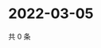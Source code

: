 # 2022-03-05

共 0 条

<!-- BEGIN WEIBO -->
<!-- 最后更新时间 Sat Mar 05 2022 07:09:35 GMT+0800 (China Standard Time) -->

<!-- END WEIBO -->
